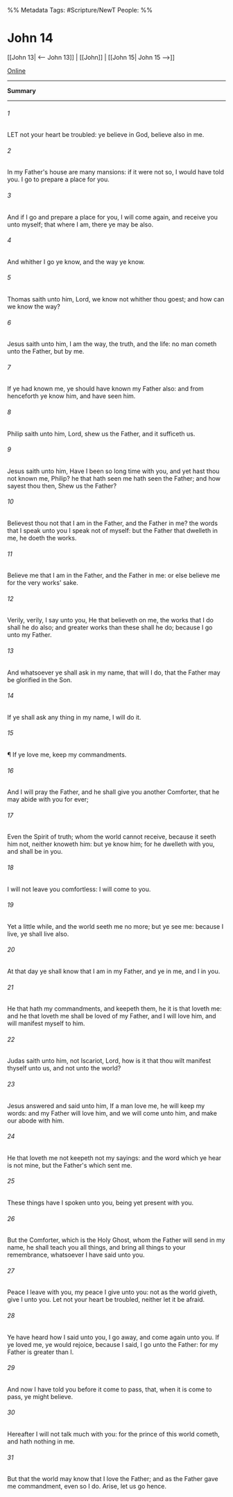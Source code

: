 %% Metadata
Tags: #Scripture/NewT
People: 
%%
# John 14
[[John 13| <-- John 13]] | [[John]] | [[John 15| John 15 -->]]

[Online](https://churchofjesuschrist.org/study/scriptures/nt/john/14?lang=eng)

---
__Summary__



---
###### 1
LET not your heart be troubled: ye believe in God, believe also in me.
###### 2
In my Father's house are many mansions: if it were not so, I would have told you. I go to prepare a place for you.
###### 3
And if I go and prepare a place for you, I will come again, and receive you unto myself; that where I am, there ye may be also.
###### 4
And whither I go ye know, and the way ye know.
###### 5
Thomas saith unto him, Lord, we know not whither thou goest; and how can we know the way?
###### 6
Jesus saith unto him, I am the way, the truth, and the life: no man cometh unto the Father, but by me.
###### 7
If ye had known me, ye should have known my Father also: and from henceforth ye know him, and have seen him.
###### 8
Philip saith unto him, Lord, shew us the Father, and it sufficeth us.
###### 9
Jesus saith unto him, Have I been so long time with you, and yet hast thou not known me, Philip? he that hath seen me hath seen the Father; and how sayest thou then, Shew us the Father?
###### 10
Believest thou not that I am in the Father, and the Father in me? the words that I speak unto you I speak not of myself: but the Father that dwelleth in me, he doeth the works.
###### 11
Believe me that I am in the Father, and the Father in me: or else believe me for the very works' sake.
###### 12
Verily, verily, I say unto you, He that believeth on me, the works that I do shall he do also; and greater works than these shall he do; because I go unto my Father.
###### 13
And whatsoever ye shall ask in my name, that will I do, that the Father may be glorified in the Son.
###### 14
If ye shall ask any thing in my name, I will do it.
###### 15
¶ If ye love me, keep my commandments.
###### 16
And I will pray the Father, and he shall give you another Comforter, that he may abide with you for ever;
###### 17
Even the Spirit of truth; whom the world cannot receive, because it seeth him not, neither knoweth him: but ye know him; for he dwelleth with you, and shall be in you.
###### 18
I will not leave you comfortless: I will come to you.
###### 19
Yet a little while, and the world seeth me no more; but ye see me: because I live, ye shall live also.
###### 20
At that day ye shall know that I am in my Father, and ye in me, and I in you.
###### 21
He that hath my commandments, and keepeth them, he it is that loveth me: and he that loveth me shall be loved of my Father, and I will love him, and will manifest myself to him.
###### 22
Judas saith unto him, not Iscariot, Lord, how is it that thou wilt manifest thyself unto us, and not unto the world?
###### 23
Jesus answered and said unto him, If a man love me, he will keep my words: and my Father will love him, and we will come unto him, and make our abode with him.
###### 24
He that loveth me not keepeth not my sayings: and the word which ye hear is not mine, but the Father's which sent me.
###### 25
These things have I spoken unto you, being yet present with you.
###### 26
But the Comforter, which is the Holy Ghost, whom the Father will send in my name, he shall teach you all things, and bring all things to your remembrance, whatsoever I have said unto you.
###### 27
Peace I leave with you, my peace I give unto you: not as the world giveth, give I unto you. Let not your heart be troubled, neither let it be afraid.
###### 28
Ye have heard how I said unto you, I go away, and come again unto you. If ye loved me, ye would rejoice, because I said, I go unto the Father: for my Father is greater than I.
###### 29
And now I have told you before it come to pass, that, when it is come to pass, ye might believe.
###### 30
Hereafter I will not talk much with you: for the prince of this world cometh, and hath nothing in me.
###### 31
But that the world may know that I love the Father; and as the Father gave me commandment, even so I do. Arise, let us go hence.



